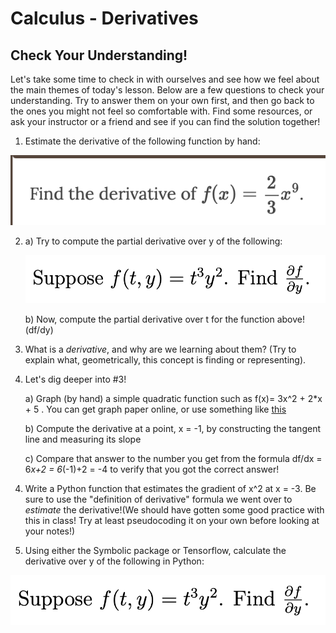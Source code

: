 # Calculus - Derivatives

## Check Your Understanding!

Let's take some time to check in with ourselves and see how we feel about the main themes of today's lesson. Below are a few questions to check your understanding. Try to answer them on your own first, and then go back to the ones you might not feel so comfortable with. Find some resources, or ask your instructor or a friend and see if you can find the solution together!

<!-- Aligns with learning outcomes: 1 -->
1. Estimate the derivative of the following function by hand:

![Problem 1](1problem.png)

<!-- Aligns with learning outcomes: 2 -->
2. a) Try to compute the partial derivative over y of the following:

    ![Problem 2](2problem.png)

   b) Now, compute the partial derivative over t for the function above! (df/dy)

<!-- Aligns with general concept of lesson -->
3. What is a *derivative*, and why are we learning about them? (Try to explain what, geometrically, this concept is finding or representing).

4. Let's dig deeper into #3!

   a) Graph (by hand) a simple quadratic function such as f(x)= 3x^2 + 2*x + 5 .
      You can get graph paper online, or use something like [this](https://www.desmos.com/calculator/als0wdo8d4)

    b) Compute the derivative at a point, x = -1, by constructing the tangent line and measuring its slope

    c) Compare that answer to the number you get from the formula df/dx = 6*x+2 = 6*(-1)+2 = -4 to verify that you got the correct answer!

<!-- Aligns generally with learning outcomes: 3 -->
4. Write a Python function that estimates the gradient of x^2 at x = -3. Be sure to use the "definition of derivative" formula we went over to *estimate* the derivative!(We should have gotten some good practice with this in class! Try at least pseudocoding it on your own before looking at your notes!)

<!-- Aligns with learning outcomes: 2, provides more exposure to a difficult concept -->
5. Using either the Symbolic package or Tensorflow, calculate the derivative over y of the following in Python:

![Problem 2](2problem.png)
